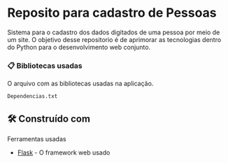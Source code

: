 # Reposito para cadastro de Pessoas
Sistema para o cadastro dos dados digitados de uma pessoa por meio de um site. O objetivo desse repositorio é de aprimorar as tecnologias dentro do Python para o desenvolvimento web conjunto.




### 📋 Bibliotecas usadas

O arquivo com as bibliotecas usadas na aplicação.

```
Dependencias.txt
```

## 🛠️ Construído com

Ferramentas usadas

* [Flask](https://flask.palletsprojects.com/en/3.0.x/) - O framework web usado


